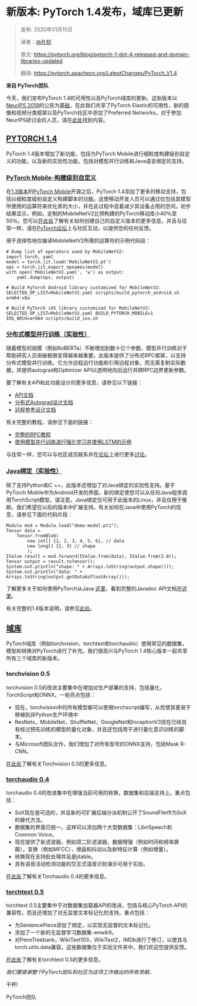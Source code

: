 # 新版本: PyTorch 1.4发布，域库已更新

> 发布: 2020年01月15日
> 
> 译者：[@片刻](https://github.com/jiangzhonglian)
> 
> 原文: <https://pytorch.org/blog/pytorch-1-dot-4-released-and-domain-libraries-updated>
> 
> 翻译: <https://pytorch.apachecn.org/LatestChanges/PyTorch_V1.4>

**来自 PyTorch团队**

今天，我们宣布PyTorch 1.4的可用性以及PyTorch域库的更新。这些版本以[NeurIPS 2019](https://pytorch.org/blog/pytorch-adds-new-tools-and-libraries-welcomes-preferred-networks-to-its-community/)的公告为[基础](https://pytorch.org/blog/pytorch-adds-new-tools-and-libraries-welcomes-preferred-networks-to-its-community/)，在此我们共享了PyTorch Elastic的可用性，新的图像和视频分类框架以及PyTorch社区中添加了Preferred Networks。对于参加NeurIPS研讨会的人员，请在[此处](https://research.fb.com/neurips-2019-expo-workshops/)找到内容。

## [PYTORCH 1.4](https://pytorch.org/blog/pytorch-1-dot-4-released-and-domain-libraries-updated/#pytorch-14)

PyTorch 1.4版本增加了新功能，包括为PyTorch Mobile进行细粒度构建级别自定义的功能，以及新的实验性功能，包括对模型并行训练和Java语言绑定的支持。

### [PyTorch Mobile-构建级别自定义](https://pytorch.org/blog/pytorch-1-dot-4-released-and-domain-libraries-updated/#pytorch-mobile---build-level-customization)

在[1.3版本](https://pytorch.org/blog/pytorch-1-dot-3-adds-mobile-privacy-quantization-and-named-tensors/)的[PyTorch Mobile](https://pytorch.org/blog/pytorch-1-dot-3-adds-mobile-privacy-quantization-and-named-tensors/)开源之后，PyTorch 1.4添加了更多的移动支持，包括以细粒度级别自定义构建脚本的功能。这使移动开发人员可以通过仅包括其模型所使用的运算符来优化库的大小，并在此过程中显着减少其设备占用的空间。初步结果显示，例如，定制的MobileNetV2比预构建的PyTorch移动库小40％至50％。您可以[在此处](https://pytorch.org/mobile/home/)了解有关如何创建自己的自定义版本的更多信息，并且与往常一样，请在[PyTorch论坛](https://discuss.pytorch.org/c/mobile)上与社区互动，以提供您的任何反馈。

用于选择性地仅编译MobileNetV2所需的运算符的示例代码段：

```
# Dump list of operators used by MobileNetV2:
import torch, yaml
model = torch.jit.load('MobileNetV2.pt')
ops = torch.jit.export_opnames(model)
with open('MobileNetV2.yaml', 'w') as output:
    yaml.dump(ops, output)

```


```
# Build PyTorch Android library customized for MobileNetV2:
SELECTED_OP_LIST=MobileNetV2.yaml scripts/build_pytorch_android.sh arm64-v8a

# Build PyTorch iOS library customized for MobileNetV2:
SELECTED_OP_LIST=MobileNetV2.yaml BUILD_PYTORCH_MOBILE=1 IOS_ARCH=arm64 scripts/build_ios.sh

```


### [分布式模型并行训练（实验性）](https://pytorch.org/blog/pytorch-1-dot-4-released-and-domain-libraries-updated/#distributed-model-parallel-training-experimental)

随着模型的规模（例如RoBERTa）不断增加到数十亿个参数，模型并行训练对于帮助研究人员突破极限变得越来越重要。此版本提供了分布式RPC框架，以支持分布式模型并行训练。它允许远程运行功能和引用远程对象，而无需复制实际数据，并提供autograd和Optimizer API以透明地向后运行并跨RPC边界更新参数。

要了解有关API和此功能设计的更多信息，请参见以下链接：

* [API文档](https://pytorch.org/docs/stable/rpc.html)
* [分布式Autograd设计文档](https://pytorch.org/docs/stable/notes/distributed_autograd.html)
* [远程参考设计文档](https://pytorch.org/docs/stable/notes/rref.html)

有关完整的教程，请参见下面的链接：

* [完整的RPC教程](https://pytorch.org/tutorials/intermediate/rpc_tutorial.html)
* [使用模型并行训练进行强化学习并使用LSTM的示例](https://github.com/pytorch/examples/tree/master/distributed/rpc)

与往常一样，您可以与社区成员联系并在[论坛](https://discuss.pytorch.org/c/distributed/distributed-rpc)上进行更多[讨论](https://discuss.pytorch.org/c/distributed/distributed-rpc)。

### [Java绑定（实验性）](https://pytorch.org/blog/pytorch-1-dot-4-released-and-domain-libraries-updated/#java-bindings-experimental)

除了支持Python和C ++，此版本还增加了对Java绑定的实验性支持。基于PyTorch Mobile中为Android开发的界面，新的绑定使您可以从任何Java程序调用TorchScript模型。请注意，Java绑定仅可用于此版本的Linux，并且仅用于推断。我们希望在以后的版本中扩展支持。有关如何在Java中使用PyTorch的信息，请参见下面的代码片段：


```
Module mod = Module.load("demo-model.pt1");
Tensor data =
    Tensor.fromBlob(
        new int[] {1, 2, 3, 4, 5, 6}, // data
        new long[] {2, 3} // shape
        );
IValue result = mod.forward(IValue.from(data), IValue.from(3.0));
Tensor output = result.toTensor();
System.out.println("shape: " + Arrays.toString(output.shape()));
System.out.println("data: " + Arrays.toString(output.getDataAsFloatArray()));

```

了解更多关于如何使用PyTorch从Java [这里](https://github.com/pytorch/java-demo)，看到完整的Javadoc API文档[在这里](https://pytorch.org/javadoc/1.4.0/)。

有关完整的1.4版本说明，请参见[此处](https://github.com/pytorch/pytorch/releases)。

## [域库](https://pytorch.org/blog/pytorch-1-dot-4-released-and-domain-libraries-updated/#domain-libraries)

PyTorch域库（例如torchvision，torchtext和torchaudio）使用常见的数据集，模型和转换对PyTorch进行了补充。我们很高兴与PyTorch 1.4核心版本一起共享所有三个域库的新版本。

### torchvision 0.5[](https://pytorch.org/blog/pytorch-1-dot-4-released-and-domain-libraries-updated/#torchvision-05)

torchvision 0.5的改进主要集中在增加对生产部署的支持，包括量化，TorchScript和ONNX。一些亮点包括：

* 现在，torchvision中的所有模型都可以使用torchscript编写，从而使其更易于移植到非Python生产环境中
* ResNets，MobileNet，ShuffleNet，GoogleNet和InceptionV3现在已经具有经过预先训练的模型的量化对象，并且还包括用于进行量化意识训练的脚本。
* 与Microsoft团队合作，我们增加了对所有型号的ONNX支持，包括Mask R-CNN。

[在此处](https://github.com/pytorch/vision/releases)了解有关Torchvision 0.5的更多信息。

### [torchaudio 0.4](https://pytorch.org/blog/pytorch-1-dot-4-released-and-domain-libraries-updated/#torchaudio-04)

torchaudio 0.4的改进集中在增强当前可用的转换，数据集和后端支持上。重点包括：

* SoX现在是可选的，并且新的可扩展后端分派机制公开了SoundFile作为SoX的替代方法。
* 数据集的界面已统一。这样可以添加两个大型数据集：LibriSpeech和Common Voice。
* 现在提供了新滤波器，例如双二阶滤波器，数据增强（例如时间和频率屏蔽），变换（例如MFCC），增益和抖动以及新特征计算（例如增量）。
* 转换现在支持批处理并且是jitable。
* 具有语音活动检测功能的交互式语音识别演示可用于实验。

[在此处](https://github.com/pytorch/audio/releases)了解有关Torchaudio 0.4的更多信息。

### [torchtext 0.5](https://pytorch.org/blog/pytorch-1-dot-4-released-and-domain-libraries-updated/#torchtext-05)

torchtext 0.5主要集中于对数据集加载器API的改进，包括与核心PyTorch API的兼容性，而且还增加了对无监督文本标记化的支持。重点包括：

* 为SentencePiece添加了绑定，以实现无监督的文本标记化。
* 添加了一个新的无监督学习数据集-enwik9。
* 对PennTreebank，WikiText103，WikiText2，IMDb进行了修订，以使其与torch.utils.data兼容。这些数据集位于实验文件夹中，我们欢迎您提供反馈。

[在此处](https://github.com/pytorch/text/releases)了解有关torchtext 0.5的更多信息。

*我们要感谢整个PyTorch团队和社区为这项工作做出的所有贡献。*

干杯!

PyTorch团队
